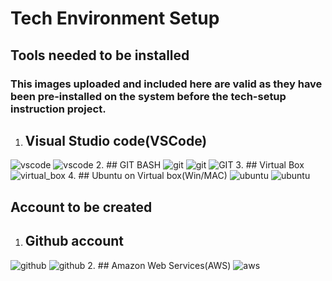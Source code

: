 # Tech Environment Setup

## Tools needed to be installed
### This images uploaded and included here are valid as they have been pre-installed on the system before the tech-setup instruction project. 
1. ## Visual Studio code(VSCode)
![vscode](img/visual_studio_welcome.jpg)
![vscode](img/vscode.jpg)
2. ## GIT BASH
![git](img/GITBASHV1.JPG)
![git](img/gitv1.jpg)
![GIT](img/GIT.jpg)
3. ## Virtual Box
![virtual_box](img/OracleVBox.jpg)
4. ## Ubuntu on Virtual box(Win/MAC)
![ubuntu](img/ubuntu_installv1.jpg)
![ubuntu](img/ubuntu.jpg)
## Account to be created
1. ## Github account
![github](img/githubv1.jpg)
![github](img/GITHUB.jpg)
2. ## Amazon Web Services(AWS)
![aws](img/)